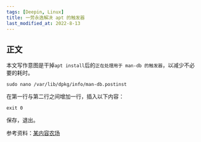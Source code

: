 ```yaml
---
tags: [Deepin, Linux]
title: 一劳永逸解决 apt 的触发器
last_modified_at: 2022-8-13
---
```


## 正文

本文写作意图是干掉`apt install`后的`正在处理用于 man-db 的触发器`，以减少不必要的耗时。

```
sudo nano /var/lib/dpkg/info/man-db.postinst
```

在第一行与第二行之间增加一行，插入以下内容：

```
exit 0
```

保存，退出。

参考资料：[某内容农场](https://qastack.cn/ubuntu/178773/is-there-a-way-to-see-what-exactly-the-processing-triggers-does-per-package-ba)
